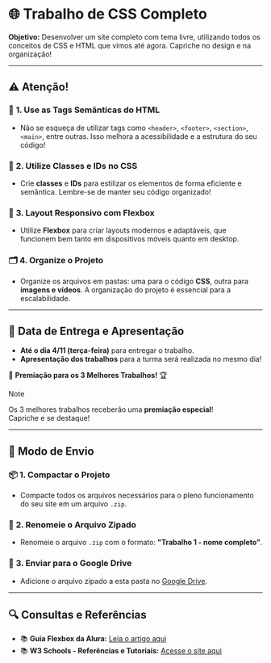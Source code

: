 # 🌐 **Trabalho de CSS Completo**

**Objetivo:** Desenvolver um site completo com tema livre, utilizando todos os conceitos de CSS e HTML que vimos até agora. Capriche no design e na organização!

---

## ⚠️ **Atenção!**

### 📄 **1. Use as Tags Semânticas do HTML**

* Não se esqueça de utilizar tags como `<header>`, `<footer>`, `<section>`, `<main>`, entre outras. Isso melhora a acessibilidade e a estrutura do seu código!

### 🎨 **2. Utilize Classes e IDs no CSS**

* Crie **classes** e **IDs** para estilizar os elementos de forma eficiente e semântica. Lembre-se de manter seu código organizado!

### 🔄 **3. Layout Responsivo com Flexbox**

* Utilize **Flexbox** para criar layouts modernos e adaptáveis, que funcionem bem tanto em dispositivos móveis quanto em desktop.

### 🗂️ **4. Organize o Projeto**

* Organize os arquivos em pastas: uma para o código **CSS**, outra para **imagens e vídeos**. A organização do projeto é essencial para a escalabilidade.

---

## 📅 **Data de Entrega e Apresentação**

* **Até o dia 4/11 (terça-feira)** para entregar o trabalho.
* **Apresentação dos trabalhos** para a turma será realizada no mesmo dia!

🎁 **Premiação para os 3 Melhores Trabalhos!** 🏆

> [!NOTE]   
> Os 3 melhores trabalhos receberão uma **premiação especial**!   
> Capriche e se destaque!

---

## 🏁 **Modo de Envio**

### 📦 **1. Compactar o Projeto**

* Compacte todos os arquivos necessários para o pleno funcionamento do seu site em um arquivo `.zip`.

### 📝 **2. Renomeie o Arquivo Zipado**

* Renomeie o arquivo `.zip` com o formato: **"Trabalho 1 - nome completo"**.

### 📂 **3. Enviar para o Google Drive**

* Adicione o arquivo zipado a esta pasta no [Google Drive](https://drive.google.com/drive/folders/1mv7DBdlsjAxAlBXjf3ZNnsxlR1Ohp5qz?usp=sharing).

---

## 🔍 **Consultas e Referências**

* 📚 **Guia Flexbox da Alura:** [Leia o artigo aqui](https://www.alura.com.br/artigos/css-guia-do-flexbox)
* 📚 **W3 Schools - Referências e Tutoriais:** [Acesse o site aqui](https://www.w3schools.com/)
